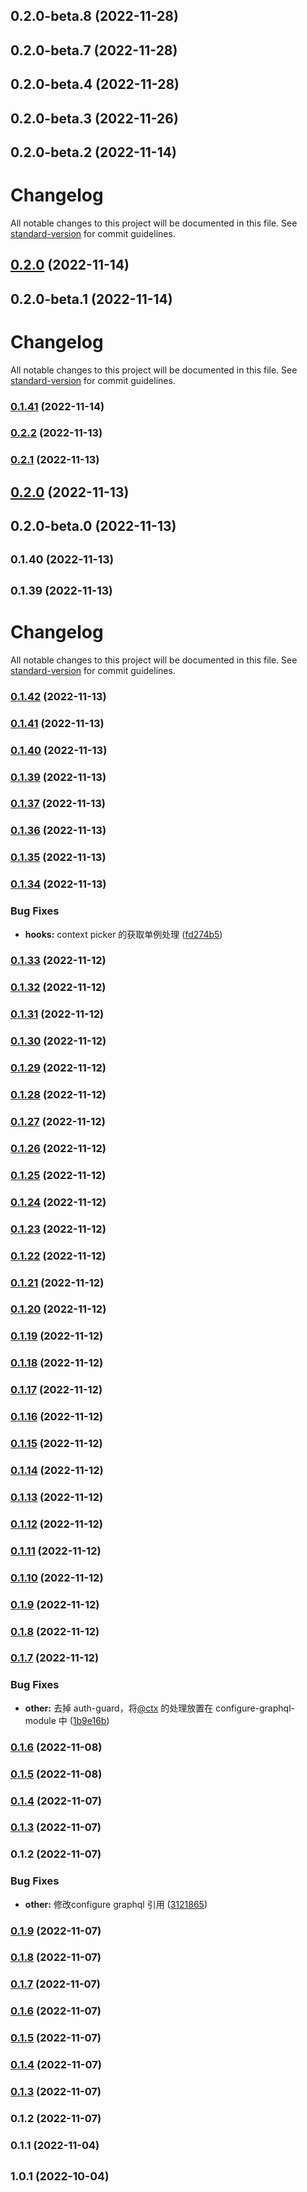 ## 0.2.0-beta.8 (2022-11-28)


## 0.2.0-beta.7 (2022-11-28)


## 0.2.0-beta.4 (2022-11-28)


## 0.2.0-beta.3 (2022-11-26)


## 0.2.0-beta.2 (2022-11-14)


# Changelog

All notable changes to this project will be documented in this file. See [standard-version](https://github.com/conventional-changelog/standard-version) for commit guidelines.

## [0.2.0](https://github.com/picker-cc/pickerjs/compare/v0.2.0-beta.1...v0.2.0) (2022-11-14)

## 0.2.0-beta.1 (2022-11-14)


# Changelog

All notable changes to this project will be documented in this file. See [standard-version](https://github.com/conventional-changelog/standard-version) for commit guidelines.

### [0.1.41](https://github.com/picker-cc/pickerjs/compare/v0.2.2...v0.1.41) (2022-11-14)

### [0.2.2](https://github.com/picker-cc/pickerjs/compare/v0.2.1...v0.2.2) (2022-11-13)

### [0.2.1](https://github.com/picker-cc/pickerjs/compare/v0.2.0...v0.2.1) (2022-11-13)

## [0.2.0](https://github.com/picker-cc/pickerjs/compare/v0.2.0-beta.0...v0.2.0) (2022-11-13)

## 0.2.0-beta.0 (2022-11-13)


## <small>0.1.40 (2022-11-13)</small>


## <small>0.1.39 (2022-11-13)</small>


# Changelog

All notable changes to this project will be documented in this file. See [standard-version](https://github.com/conventional-changelog/standard-version) for commit guidelines.

### [0.1.42](https://github.com/picker-cc/pickerjs/compare/v0.1.41...v0.1.42) (2022-11-13)

### [0.1.41](https://github.com/picker-cc/pickerjs/compare/v0.1.40...v0.1.41) (2022-11-13)

### [0.1.40](https://github.com/picker-cc/pickerjs/compare/v0.1.39...v0.1.40) (2022-11-13)

### [0.1.39](https://github.com/picker-cc/pickerjs/compare/v0.1.38...v0.1.39) (2022-11-13)

### [0.1.37](https://github.com/picker-cc/pickerjs/compare/v0.1.36...v0.1.37) (2022-11-13)

### [0.1.36](https://github.com/picker-cc/pickerjs/compare/v0.1.35...v0.1.36) (2022-11-13)

### [0.1.35](https://github.com/picker-cc/pickerjs/compare/v0.1.34...v0.1.35) (2022-11-13)

### [0.1.34](https://github.com/picker-cc/pickerjs/compare/v0.1.33...v0.1.34) (2022-11-13)


### Bug Fixes

* **hooks:** context picker 的获取单例处理 ([fd274b5](https://github.com/picker-cc/pickerjs/commit/fd274b5a962d46db39a522a0adb60d42c8958e92))

### [0.1.33](https://github.com/picker-cc/pickerjs/compare/v0.1.32...v0.1.33) (2022-11-12)

### [0.1.32](https://github.com/picker-cc/pickerjs/compare/v0.1.31...v0.1.32) (2022-11-12)

### [0.1.31](https://github.com/picker-cc/pickerjs/compare/v0.1.30...v0.1.31) (2022-11-12)

### [0.1.30](https://github.com/picker-cc/pickerjs/compare/v0.1.29...v0.1.30) (2022-11-12)

### [0.1.29](https://github.com/picker-cc/pickerjs/compare/v0.1.28...v0.1.29) (2022-11-12)

### [0.1.28](https://github.com/picker-cc/pickerjs/compare/v0.1.27...v0.1.28) (2022-11-12)

### [0.1.27](https://github.com/picker-cc/pickerjs/compare/v0.1.26...v0.1.27) (2022-11-12)

### [0.1.26](https://github.com/picker-cc/pickerjs/compare/v0.1.25...v0.1.26) (2022-11-12)

### [0.1.25](https://github.com/picker-cc/pickerjs/compare/v0.1.24...v0.1.25) (2022-11-12)

### [0.1.24](https://github.com/picker-cc/pickerjs/compare/v0.1.23...v0.1.24) (2022-11-12)

### [0.1.23](https://github.com/picker-cc/pickerjs/compare/v0.1.22...v0.1.23) (2022-11-12)

### [0.1.22](https://github.com/picker-cc/pickerjs/compare/v0.1.21...v0.1.22) (2022-11-12)

### [0.1.21](https://github.com/picker-cc/pickerjs/compare/v0.1.20...v0.1.21) (2022-11-12)

### [0.1.20](https://github.com/picker-cc/pickerjs/compare/v0.1.19...v0.1.20) (2022-11-12)

### [0.1.19](https://github.com/picker-cc/pickerjs/compare/v0.1.18...v0.1.19) (2022-11-12)

### [0.1.18](https://github.com/picker-cc/pickerjs/compare/v0.1.17...v0.1.18) (2022-11-12)

### [0.1.17](https://github.com/picker-cc/pickerjs/compare/v0.1.16...v0.1.17) (2022-11-12)

### [0.1.16](https://github.com/picker-cc/pickerjs/compare/v0.1.15...v0.1.16) (2022-11-12)

### [0.1.15](https://github.com/picker-cc/pickerjs/compare/v0.1.14...v0.1.15) (2022-11-12)

### [0.1.14](https://github.com/picker-cc/pickerjs/compare/v0.1.13...v0.1.14) (2022-11-12)

### [0.1.13](https://github.com/picker-cc/pickerjs/compare/v0.1.12...v0.1.13) (2022-11-12)

### [0.1.12](https://github.com/picker-cc/pickerjs/compare/v0.1.11...v0.1.12) (2022-11-12)

### [0.1.11](https://github.com/picker-cc/pickerjs/compare/v0.1.10...v0.1.11) (2022-11-12)

### [0.1.10](https://github.com/picker-cc/pickerjs/compare/v0.1.9...v0.1.10) (2022-11-12)

### [0.1.9](https://github.com/picker-cc/pickerjs/compare/v0.1.8...v0.1.9) (2022-11-12)

### [0.1.8](https://github.com/picker-cc/pickerjs/compare/v0.1.8-beta.0...v0.1.8) (2022-11-12)

### [0.1.7](https://github.com/picker-cc/pickerjs/compare/v0.1.6...v0.1.7) (2022-11-12)


### Bug Fixes

* **other:** 去掉 auth-guard，将[@ctx](https://github.com/ctx) 的处理放置在 configure-graphql-module 中 ([1b9e16b](https://github.com/picker-cc/pickerjs/commit/1b9e16b8ede440d764367bbfaa52f8d7ed175828))

### [0.1.6](https://github.com/picker-cc/pickerjs/compare/v0.1.6-beta.0...v0.1.6) (2022-11-08)

### [0.1.5](https://github.com/picker-cc/pickerjs/compare/v0.1.4...v0.1.5) (2022-11-08)

### [0.1.4](https://github.com/picker-cc/pickerjs/compare/v0.1.3...v0.1.4) (2022-11-07)

### [0.1.3](https://github.com/picker-cc/pickerjs/compare/v0.1.3-beta.0...v0.1.3) (2022-11-07)

### 0.1.2 (2022-11-07)


### Bug Fixes

* **other:** 修改configure graphql 引用 ([3121865](https://github.com/picker-cc/pickerjs/commit/312186572d8b565e31a5ed6605a36d776d69ceaa))

### [0.1.9](https://github.com/picker-cc/picker-repo/compare/v0.1.8...v0.1.9) (2022-11-07)

### [0.1.8](https://github.com/picker-cc/picker-repo/compare/v0.1.7...v0.1.8) (2022-11-07)

### [0.1.7](https://github.com/picker-cc/picker-repo/compare/v0.1.6...v0.1.7) (2022-11-07)

### [0.1.6](https://github.com/picker-cc/picker-repo/compare/v0.1.5...v0.1.6) (2022-11-07)

### [0.1.5](https://github.com/picker-cc/picker-repo/compare/v0.1.4...v0.1.5) (2022-11-07)

### [0.1.4](https://github.com/picker-cc/picker-repo/compare/v0.1.3...v0.1.4) (2022-11-07)

### [0.1.3](https://github.com/picker-cc/picker-repo/compare/v0.1.2...v0.1.3) (2022-11-07)

### 0.1.2 (2022-11-07)

### 0.1.1 (2022-11-04)

## <small>1.0.1 (2022-10-04)</small>
